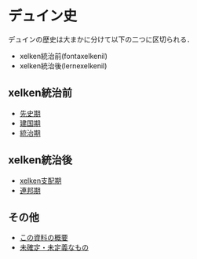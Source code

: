 # デュイン史
デュインの歴史は大まかに分けて以下の二つに区切られる．
- xelken統治前(fontaxelkenil)
- xelken統治後(lernexelkenil)

## xelken統治前
- [先史期](./000.md)
- [建国期](./001.md)
- [統治期](./002.md)

## xelken統治後
- [xelken支配期](./003.md)
- [連邦期](./004.md)

## その他
- [この資料の概要](./info.md)
- [未確定・未定義なもの](./undefined.md)
